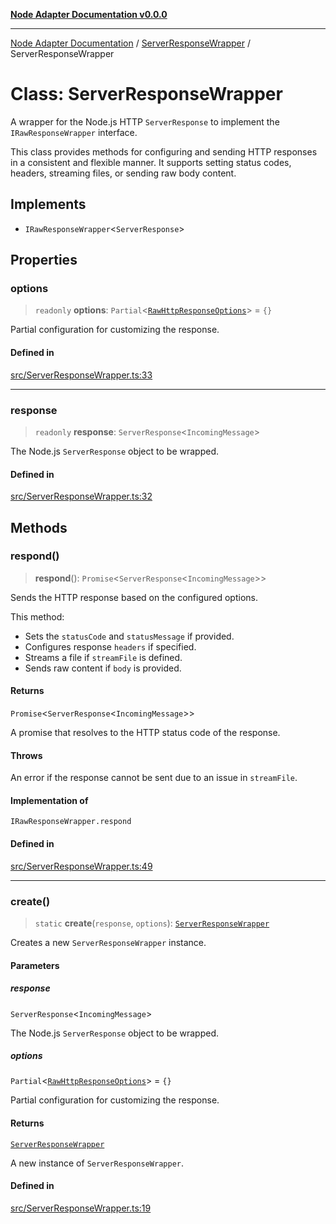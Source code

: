 [**Node Adapter Documentation v0.0.0**](../../README.md)

***

[Node Adapter Documentation](../../modules.md) / [ServerResponseWrapper](../README.md) / ServerResponseWrapper

# Class: ServerResponseWrapper

A wrapper for the Node.js HTTP `ServerResponse` to implement the `IRawResponseWrapper` interface.

This class provides methods for configuring and sending HTTP responses in a consistent and
flexible manner. It supports setting status codes, headers, streaming files, or sending raw body content.

## Implements

- `IRawResponseWrapper`\<`ServerResponse`\>

## Properties

### options

> `readonly` **options**: `Partial`\<[`RawHttpResponseOptions`](../../declarations/interfaces/RawHttpResponseOptions.md)\> = `{}`

Partial configuration for customizing the response.

#### Defined in

[src/ServerResponseWrapper.ts:33](https://github.com/stonemjs/node-adapter/blob/9929d494d97af9b76f0eedfbba8a3119e7dc4922/src/ServerResponseWrapper.ts#L33)

***

### response

> `readonly` **response**: `ServerResponse`\<`IncomingMessage`\>

The Node.js `ServerResponse` object to be wrapped.

#### Defined in

[src/ServerResponseWrapper.ts:32](https://github.com/stonemjs/node-adapter/blob/9929d494d97af9b76f0eedfbba8a3119e7dc4922/src/ServerResponseWrapper.ts#L32)

## Methods

### respond()

> **respond**(): `Promise`\<`ServerResponse`\<`IncomingMessage`\>\>

Sends the HTTP response based on the configured options.

This method:
- Sets the `statusCode` and `statusMessage` if provided.
- Configures response `headers` if specified.
- Streams a file if `streamFile` is defined.
- Sends raw content if `body` is provided.

#### Returns

`Promise`\<`ServerResponse`\<`IncomingMessage`\>\>

A promise that resolves to the HTTP status code of the response.

#### Throws

An error if the response cannot be sent due to an issue in `streamFile`.

#### Implementation of

`IRawResponseWrapper.respond`

#### Defined in

[src/ServerResponseWrapper.ts:49](https://github.com/stonemjs/node-adapter/blob/9929d494d97af9b76f0eedfbba8a3119e7dc4922/src/ServerResponseWrapper.ts#L49)

***

### create()

> `static` **create**(`response`, `options`): [`ServerResponseWrapper`](ServerResponseWrapper.md)

Creates a new `ServerResponseWrapper` instance.

#### Parameters

##### response

`ServerResponse`\<`IncomingMessage`\>

The Node.js `ServerResponse` object to be wrapped.

##### options

`Partial`\<[`RawHttpResponseOptions`](../../declarations/interfaces/RawHttpResponseOptions.md)\> = `{}`

Partial configuration for customizing the response.

#### Returns

[`ServerResponseWrapper`](ServerResponseWrapper.md)

A new instance of `ServerResponseWrapper`.

#### Defined in

[src/ServerResponseWrapper.ts:19](https://github.com/stonemjs/node-adapter/blob/9929d494d97af9b76f0eedfbba8a3119e7dc4922/src/ServerResponseWrapper.ts#L19)
